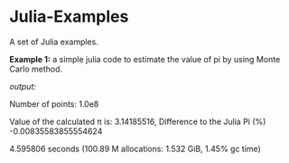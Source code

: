 # Julia-Examples
A set of Julia examples.




<b>Example 1:</b> a simple julia code to estimate the value of pi by using Monte Carlo method.

<I>output:</I> 

  Number of points: 1.0e8

  Value of the calculated π is: 3.14185516, Difference to the Julia Pi (%) -0.00835583855554624
  
  4.595806 seconds (100.89 M allocations: 1.532 GiB, 1.45% gc time)

